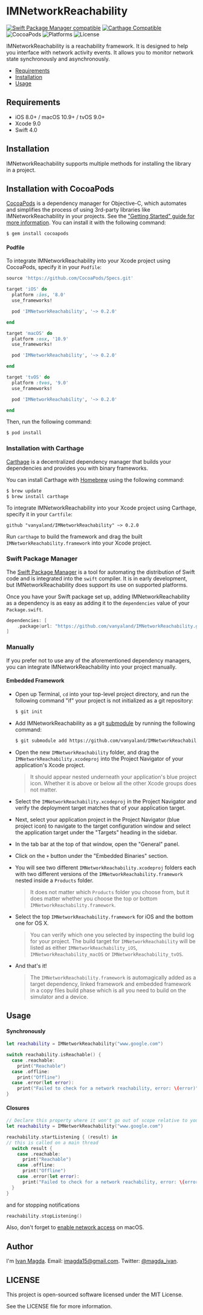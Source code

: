 # IMNetworkReachability

[![Swift Package Manager compatible](https://img.shields.io/badge/Swift%20Package%20Manager-compatible-brightgreen.svg)](https://github.com/apple/swift-package-manager)
[![Carthage Compatible](https://img.shields.io/badge/Carthage-compatible-4BC51D.svg?style=flat)](https://github.com/Carthage/Carthage)
![CocoaPods](https://img.shields.io/cocoapods/v/IMNetworkReachability.svg)
![Platforms](https://img.shields.io/cocoapods/p/IMNetworkReachability.svg)
![License](https://img.shields.io/npm/l/express.svg)

IMNetworkReachability is a reachability framework.
It is designed to help you interface with network activity events. It allows you to monitor network state synchronously and asynchronously.

- [Requirements](#requirements)
- [Installation](#installation)
- [Usage](#usage)

## Requirements

- iOS 8.0+ / macOS 10.9+ / tvOS 9.0+
- Xcode 9.0
- Swift 4.0

## Installation
IMNetworkReachability supports multiple methods for installing the library in a project.

## Installation with CocoaPods

[CocoaPods](http://cocoapods.org) is a dependency manager for Objective-C, which automates and simplifies the process of using 3rd-party libraries like IMNetworkReachability in your projects. See the ["Getting Started" guide for more information](https://guides.cocoapods.org/using/getting-started.html). You can install it with the following command:

```bash
$ gem install cocoapods
```

#### Podfile

To integrate IMNetworkReachability into your Xcode project using CocoaPods, specify it in your `Podfile`:

```ruby
source 'https://github.com/CocoaPods/Specs.git'

target 'iOS' do
  platform :ios, '8.0'
  use_frameworks!

  pod 'IMNetworkReachability', '~> 0.2.0'

end

target 'macOS' do
  platform :osx, '10.9'
  use_frameworks!

  pod 'IMNetworkReachability', '~> 0.2.0'

end

target 'tvOS' do
  platform :tvos, '9.0'
  use_frameworks!

  pod 'IMNetworkReachability', '~> 0.2.0'

end

```

Then, run the following command:

```bash
$ pod install
```

### Installation with Carthage

[Carthage](https://github.com/Carthage/Carthage) is a decentralized dependency manager that builds your dependencies and provides you with binary frameworks.

You can install Carthage with [Homebrew](http://brew.sh/) using the following command:

```bash
$ brew update
$ brew install carthage
```

To integrate IMNetworkReachability into your Xcode project using Carthage, specify it in your `Cartfile`:

```ogdl
github "vanyaland/IMNetworkReachability" ~> 0.2.0
```

Run `carthage` to build the framework and drag the built `IMNetworkReachability.framework` into your Xcode project.

### Swift Package Manager

The [Swift Package Manager](https://swift.org/package-manager/) is a tool for automating the distribution of Swift code and is integrated into the `swift` compiler. It is in early development, but IMNetworkReachability does support its use on supported platforms. 

Once you have your Swift package set up, adding IMNetworkReachability as a dependency is as easy as adding it to the `dependencies` value of your `Package.swift`.

```swift
dependencies: [
    .package(url: "https://github.com/vanyaland/IMNetworkReachability.git", from: "0.2.0"),
]
```

### Manually

If you prefer not to use any of the aforementioned dependency managers, you can integrate IMNetworkReachability into your project manually.

#### Embedded Framework

- Open up Terminal, `cd` into your top-level project directory, and run the following command "if" your project is not initialized as a git repository:

  ```bash
  $ git init
  ```

- Add IMNetworkReachability as a git [submodule](http://git-scm.com/docs/git-submodule) by running the following command:

  ```bash
  $ git submodule add https://github.com/vanyaland/IMNetworkReachability.git
  ```

- Open the new `IMNetworkReachability` folder, and drag the `IMNetworkReachability.xcodeproj` into the Project Navigator of your application's Xcode project.

    > It should appear nested underneath your application's blue project icon. Whether it is above or below all the other Xcode groups does not matter.

- Select the `IMNetworkReachability.xcodeproj` in the Project Navigator and verify the deployment target matches that of your application target.
- Next, select your application project in the Project Navigator (blue project icon) to navigate to the target configuration window and select the application target under the "Targets" heading in the sidebar.
- In the tab bar at the top of that window, open the "General" panel.
- Click on the `+` button under the "Embedded Binaries" section.
- You will see two different `IMNetworkReachability.xcodeproj` folders each with two different versions of the `IMNetworkReachability.framework` nested inside a `Products` folder.

    > It does not matter which `Products` folder you choose from, but it does matter whether you choose the top or bottom `IMNetworkReachability.framework`.

- Select the top `IMNetworkReachability.framework` for iOS and the bottom one for OS X.

    > You can verify which one you selected by inspecting the build log for your project. The build target for `IMNetworkReachability` will be listed as either `IMNetworkReachability_iOS`, `IMNetworkReachability_macOS` or `IMNetworkReachability_tvOS`.

- And that's it!

  > The `IMNetworkReachability.framework` is automagically added as a target dependency, linked framework and embedded framework in a copy files build phase which is all you need to build on the simulator and a device.

## Usage

#### Synchronously

```swift
let reachability = IMNetworkReachability("www.google.com")

switch reachability.isReachable() {
  case .reachable:
    print("Reachable")
  case .offline:
    print("Offline")
  case .error(let error):
    print("Failed to check for a network reachability, error: \(error)")
}
```

#### Closures

```swift
// Declare this property where it won't go out of scope relative to your listener
let reachability = IMNetworkReachability("www.google.com")

reachability.startListening { (result) in
// this is called on a main thread
  switch result {
    case .reachable:
      print("Reachable")
    case .offline:
      print("Offline")
    case .error(let error):
      print("Failed to check for a network reachability, error: \(error)")
  }
}
```

and for stopping notifications

```swift
reachability.stopListening()
```

Also, don't forget to [enable network access](https://developer.apple.com/library/content/documentation/Miscellaneous/Reference/EntitlementKeyReference/Chapters/EnablingAppSandbox.html#//apple_ref/doc/uid/TP40011195-CH4-SW9) on macOS.

## Author
I'm [Ivan Magda](https://www.facebook.com/ivan.magda).
Email: [imagda15@gmail.com](mailto:imagda15@gmail.com).
Twitter: [@magda_ivan](https://twitter.com/magda_ivan).

## LICENSE
This project is open-sourced software licensed under the MIT License.

See the LICENSE file for more information.
